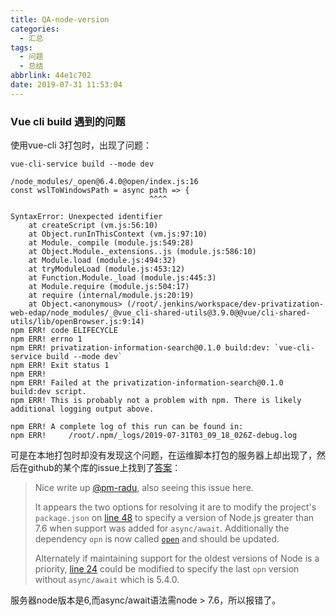 ```yaml
---
title: QA-node-version
categories:
  - 汇总
tags:
  - 问题
  - 总结
abbrlink: 44e1c702
date: 2019-07-31 11:53:04
---
```


### Vue cli build 遇到的问题

使用vue-cli 3打包时，出现了问题：

```
vue-cli-service build --mode dev

/node_modules/_open@6.4.0@open/index.js:16
const wslToWindowsPath = async path => {
                               ^^^^

SyntaxError: Unexpected identifier
    at createScript (vm.js:56:10)
    at Object.runInThisContext (vm.js:97:10)
    at Module._compile (module.js:549:28)
    at Object.Module._extensions..js (module.js:586:10)
    at Module.load (module.js:494:32)
    at tryModuleLoad (module.js:453:12)
    at Function.Module._load (module.js:445:3)
    at Module.require (module.js:504:17)
    at require (internal/module.js:20:19)
    at Object.<anonymous> (/root/.jenkins/workspace/dev-privatization-web-edap/node_modules/_@vue_cli-shared-utils@3.9.0@@vue/cli-shared-utils/lib/openBrowser.js:9:14)
npm ERR! code ELIFECYCLE
npm ERR! errno 1
npm ERR! privatization-information-search@0.1.0 build:dev: `vue-cli-service build --mode dev`
npm ERR! Exit status 1
npm ERR! 
npm ERR! Failed at the privatization-information-search@0.1.0 build:dev script.
npm ERR! This is probably not a problem with npm. There is likely additional logging output above.

npm ERR! A complete log of this run can be found in:
npm ERR!     /root/.npm/_logs/2019-07-31T03_09_18_026Z-debug.log
```

可是在本地打包时却没有发现这个问题，在运维脚本打包的服务器上却出现了，然后在github的某个库的issue上找到了[答案](https://github.com/tapio/live-server/issues/305)：

> Nice write up [@pm-radu](https://github.com/pm-radu), also seeing this issue here.
>
> It appears the two options for resolving it are to modify the project's `package.json` on [line 48](https://github.com/tapio/live-server/blob/01cd7f970439d42537bbe13b4885befb816a0446/package.json#L48) to specify a version of Node.js greater than 7.6 when support was added for `async/await`. Additionally the dependency `opn` is now called [`open`](https://www.npmjs.com/package/open) and should be updated.
>
> Alternately if maintaining support for the oldest versions of Node is a priority, [line 24](https://github.com/tapio/live-server/blob/01cd7f970439d42537bbe13b4885befb816a0446/package.json#L24) could be modified to specify the last `opn` version without `async/await` which is 5.4.0.

服务器node版本是6,而async/await语法需node > 7.6，所以报错了。